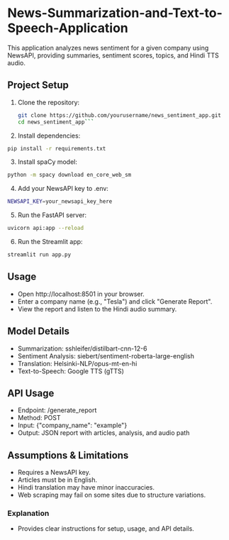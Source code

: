 # News-Summarization-and-Text-to-Speech-Application

This application analyzes news sentiment for a given company using NewsAPI, providing summaries, sentiment scores, topics, and Hindi TTS audio.

## Project Setup
1. Clone the repository:
   ```bash
   git clone https://github.com/yourusername/news_sentiment_app.git
   cd news_sentiment_app```

2. Install dependencies:
```bash 
pip install -r requirements.txt
```
3. Install spaCy model:
```bash
python -m spacy download en_core_web_sm
```

4. Add your NewsAPI key to .env:
```bash
NEWSAPI_KEY=your_newsapi_key_here
```

5. Run the FastAPI server:
```bash
uvicorn api:app --reload
```

6. Run the Streamlit app:
```bash
streamlit run app.py
```

## Usage
- Open http://localhost:8501 in your browser.
- Enter a company name (e.g., "Tesla") and click "Generate Report".
- View the report and listen to the Hindi audio summary.

## Model Details
- Summarization: sshleifer/distilbart-cnn-12-6
- Sentiment Analysis: siebert/sentiment-roberta-large-english
- Translation: Helsinki-NLP/opus-mt-en-hi
- Text-to-Speech: Google TTS (gTTS)

## API Usage
- Endpoint: /generate_report
- Method: POST
- Input: {"company_name": "example"}
- Output: JSON report with articles, analysis, and audio path

## Assumptions & Limitations
- Requires a NewsAPI key.
- Articles must be in English.
- Hindi translation may have minor inaccuracies.
- Web scraping may fail on some sites due to structure variations.

### Explanation
- Provides clear instructions for setup, usage, and API details.
